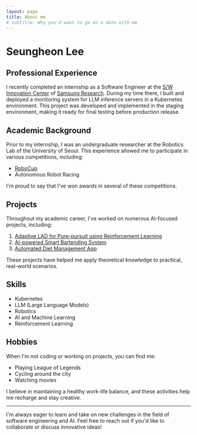 ```yaml
---
layout: page
title: About me
# subtitle: Why you'd want to go on a date with me
---
```


# Seungheon Lee

## Professional Experience

I recently completed an internship as a Software Engineer at the [S/W Innovation Center](https://research.samsung.com/software-engineering) of [Samsung Research](https://research.samsung.com/). During my time there, I built and deployed a monitoring system for LLM inference servers in a Kubernetes environment. This project was developed and implemented in the staging environment, making it ready for final testing before production release.

## Academic Background

Prior to my internship, I was an undergraduate researcher at the Robotics Lab of the University of Seoul. This experience allowed me to participate in various competitions, including:

- [RoboCup](https://www.robocup.org/)
- Autonomous Robot Racing

I'm proud to say that I've won awards in several of these competitions.

## Projects

Throughout my academic career, I've worked on numerous AI-focused projects, including:

1. [Adaptive LAD for Pure-pursuit using Reinforcement Learning](https://github.com/Githarold/AdaptiveLAD-PurePursuitRL)
2. [AI-powered Smart Bartending System](https://github.com/Githarold/BartendAiRtist)
3. [Automated Diet Management App](https://github.com/Githarold/NutriScan)

These projects have helped me apply theoretical knowledge to practical, real-world scenarios.

## Skills

- Kubernetes
- LLM (Large Language Models)
- Robotics
- AI and Machine Learning
- Reinforcement Learning

## Hobbies

When I'm not coding or working on projects, you can find me:

- Playing League of Legends
- Cycling around the city
- Watching movies

I believe in maintaining a healthy work-life balance, and these activities help me recharge and stay creative.

---

I'm always eager to learn and take on new challenges in the field of software engineering and AI. Feel free to reach out if you'd like to collaborate or discuss innovative ideas!
